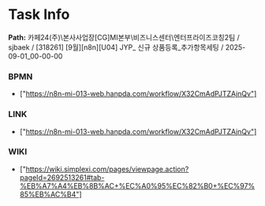 # Task Info

**Path:** 카페24(주)\본사사업장\[CG]MI본부\비즈니스센터\엔터프라이즈코칭2팀 / sjbaek / [318261] [9월][n8n][U04] JYP_ 신규 상품등록_추가항목세팅 / 2025-09-01_00-00-00

### BPMN
- ["https://n8n-mi-013-web.hanpda.com/workflow/X32CmAdPJTZAjnQv"]

### LINK
- ["https://n8n-mi-013-web.hanpda.com/workflow/X32CmAdPJTZAjnQv"]

### WIKI
- ["https://wiki.simplexi.com/pages/viewpage.action?pageId=2692513261#tab-%EB%A7%A4%EB%8B%AC+%EC%A0%95%EC%82%B0+%EC%97%85%EB%AC%B4"]

